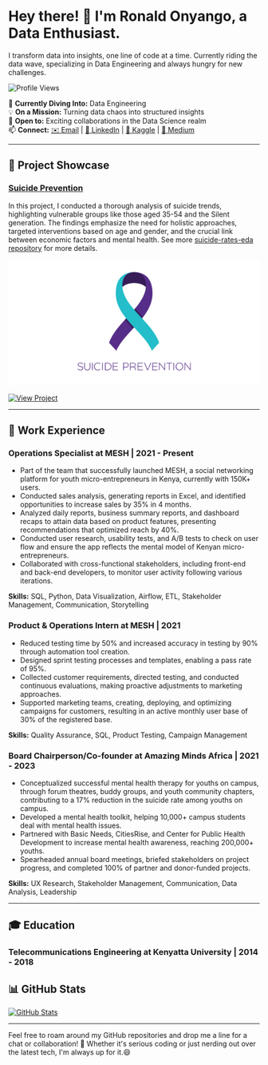 <!-- Introduction Section -->
# Hey there! 👋 I'm Ronald Onyango, a Data Enthusiast.

I transform data into insights, one line of code at a time. Currently riding the data wave, specializing in Data Engineering and always hungry for new challenges.

![Profile Views](https://komarev.com/ghpvc/?username=ronaldonyango&color=brightgreen)

🌱 **Currently Diving Into:** Data Engineering  
💡 **On a Mission:** Turning data chaos into structured insights  
🚀 **Open to:** Exciting collaborations in the Data Science realm  
📫 **Connect:** [✉️ Email](mailto:ronaldoyw@gmail.com) | [🔗 LinkedIn](https://www.linkedin.com/in/ronaldonyango) | [🚀 Kaggle](https://www.kaggle.com/ronaldonyango) | [📝 Medium](https://medium.com/@ronaldonyango)

---

<!-- Project Section -->
## 🚀 Project Showcase

### [Suicide Prevention](https://www.datascienceportfol.io/ronaldonyango/projects/5)

In this project, I conducted a thorough analysis of suicide trends, highlighting vulnerable groups like those aged 35-54 and the Silent generation. The findings emphasize the need for holistic approaches, targeted interventions based on age and gender, and the crucial link between economic factors and mental health. See more [suicide-rates-eda repository](https://github.com/ronaldonyango/suicide-rates-eda/blob/main/suicide-rates-eda.ipynb) for more details.

![Project 1 Screenshot](https://github.com/ronaldonyango/suicide-rates-eda/blob/main/Suicide%20Prevention.png)

[![View Project](https://img.shields.io/badge/View%20Project-blue?style=for-the-badge)](https://www.datascienceportfol.io/ronaldonyango/projects/5)


---

<!-- Work Experience Section -->
## 💼 Work Experience

### Operations Specialist at MESH | 2021 - Present

- Part of the team that successfully launched MESH, a social networking platform for youth micro-entrepreneurs in Kenya, currently with 150K+ users.
- Conducted sales analysis, generating reports in Excel, and identified opportunities to increase sales by 35% in 4 months.
- Analyzed daily reports, business summary reports, and dashboard recaps to attain data based on product features, presenting recommendations that optimized reach by 40%.
- Conducted user research, usability tests, and A/B tests to check on user flow and ensure the app reflects the mental model of Kenyan micro-entrepreneurs.
- Collaborated with cross-functional stakeholders, including front-end and back-end developers, to monitor user activity following various iterations.

**Skills:** SQL, Python, Data Visualization, Airflow, ETL, Stakeholder Management, Communication, Storytelling

### Product & Operations Intern at MESH | 2021

- Reduced testing time by 50% and increased accuracy in testing by 90% through automation tool creation.
- Designed sprint testing processes and templates, enabling a pass rate of 95%.
- Collected customer requirements, directed testing, and conducted continuous evaluations, making proactive adjustments to marketing approaches.
- Supported marketing teams, creating, deploying, and optimizing campaigns for customers, resulting in an active monthly user base of 30% of the registered base.

**Skills:** Quality Assurance, SQL, Product Testing, Campaign Management

### Board Chairperson/Co-founder at Amazing Minds Africa | 2021 - 2023

- Conceptualized successful mental health therapy for youths on campus, through forum theatres, buddy groups, and youth community chapters, contributing to a 17% reduction in the suicide rate among youths on campus.
- Developed a mental health toolkit, helping 10,000+ campus students deal with mental health issues.
- Partnered with Basic Needs, CitiesRise, and Center for Public Health Development to increase mental health awareness, reaching 200,000+ youths.
- Spearheaded annual board meetings, briefed stakeholders on project progress, and completed 100% of partner and donor-funded projects.

**Skills:** UX Research, Stakeholder Management, Communication, Data Analysis, Leadership

---

<!-- Education Section -->
## 🎓 Education

### Telecommunications Engineering at Kenyatta University | 2014 - 2018

<!-- GitHub Stats Section -->
## 📊 GitHub Stats

[![GitHub Stats](https://github-readme-stats.vercel.app/api?username=ronaldonyango&show_icons=true&hide=contribs,issues&count_private=true&theme=radical)](https://github.com/anuraghazra/github-readme-stats)

---

<!-- Footer Section -->
Feel free to roam around my GitHub repositories and drop me a line for a chat or collaboration! 🚀 Whether it's serious coding or just nerding out over the latest tech, I'm always up for it.😄
